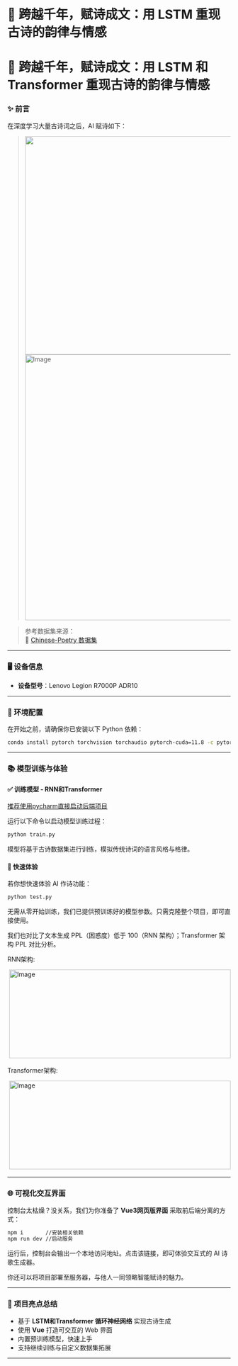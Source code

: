 # 🌸 跨越千年，赋诗成文：用 LSTM 重现古诗的韵律与情感
# 🌸 跨越千年，赋诗成文：用 LSTM 和 Transformer 重现古诗的韵律与情感

### ✨ 前言

在深度学习大量古诗词之后，AI 赋诗如下：  

> <img title="" src="file:///F:/前端基础学习/Ancient-poetry-generator-based-on-RNN-and-Transformer/img/example.png" alt="" width="493">
> <img width="600" height="600" alt="Image" src="https://github.com/user-attachments/assets/03e81a45-df21-4b88-97f5-0de04b2757f6" />

> 参考数据集来源：  
> 🔗 [Chinese-Poetry 数据集](https://github.com/chinese-poetry/chinese-poetry)

---

### 🖥️ 设备信息

- **设备型号**：Lenovo Legion R7000P ADR10

---

### 🧰 环境配置

在开始之前，请确保你已安装以下 Python 依赖：

```bash
conda install pytorch torchvision torchaudio pytorch-cuda=11.8 -c pytorch -c nvidia
```

---

### 📚 模型训练与体验

#### ✅ 训练模型 - RNN和Transformer

<u>推荐使用pycharm直接启动后端项目</u>

运行以下命令以启动模型训练过程：

```bash
python train.py
```

模型将基于古诗数据集进行训练，模拟传统诗词的语言风格与格律。

#### 🚀 快速体验

若你想快速体验 AI 作诗功能：

```bash
python test.py
```

无需从零开始训练，我们已提供预训练好的模型参数。只需克隆整个项目，即可直接使用。



我们也对比了⽂本⽣成 PPL（困惑度）低于 100（RNN 架构）；Transformer 架构 PPL 对⽐分析。

RNN架构:

<img title="" src="file:///F:/前端基础学习/Ancient-poetry-generator-based-on-RNN-and-Transformer/img/RNN.png" alt="">
<img width="500" height="200" alt="Image" src="https://github.com/user-attachments/assets/03d9e6c8-17c3-430c-821f-57f732b9aa35" />

Transformer架构:

<img title="" src="file:///F:/前端基础学习/Ancient-poetry-generator-based-on-RNN-and-Transformer/img/Transformer.png" alt="">
<img width="500" height="200" alt="Image" src="https://github.com/user-attachments/assets/c0de3e09-d357-4848-8546-28450bb74ee3" />

---

### 🌐 可视化交互界面

控制台太枯燥？没关系，我们为你准备了 **Vue3网页版界面** 采取前后端分离的方式：

```bash
npm i       //安装相关依赖
npm run dev //启动服务
```

运行后，控制台会输出一个本地访问地址。点击该链接，即可体验交互式的 AI 诗歌生成器。

你还可以将项目部署至服务器，与他人一同领略智能赋诗的魅力。



---

### 📌 项目亮点总结

- 基于 **LSTM和Transformer 循环神经网络** 实现古诗生成
- 使用 **Vue** 打造可交互的 Web 界面
- 内置预训练模型，快速上手
- 支持继续训练与自定义数据集拓展

---
